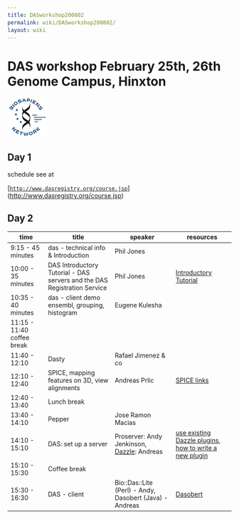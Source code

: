 ```yaml
---
title: DASworkshop200802
permalink: wiki/DASworkshop200802/
layout: wiki
---
```


DAS workshop February 25th, 26th Genome Campus, Hinxton
=======================================================

![BioSapiens Network](Biosapiens_final.gif "BioSapiens Network")

Day 1
-----

schedule see at

[[`http://www.dasregistry.org/course.jsp`](http://www.dasregistry.org/course.jsp)](http://www.dasregistry.org/course.jsp)

Day 2
-----

| time                       | title                                                                    | speaker                                                                          | resources                                                                                                                                              |
|----------------------------|--------------------------------------------------------------------------|----------------------------------------------------------------------------------|--------------------------------------------------------------------------------------------------------------------------------------------------------|
| 9:15 - 45 minutes          | das - technical info & Introduction                                      | Phil Jones                                                                       |                                                                                                                                                        |
| 10:00 - 35 minutes         | DAS Introductory Tutorial - DAS servers and the DAS Registration Service | Phil Jones                                                                       | [ Introductory Tutorial](/wiki/DASworkshop200802:intro_tutorial "wikilink")                                                                                  |
| 10:35 - 40 minutes         | das - client demo ensembl, grouping, histogram                           | Eugene Kulesha                                                                   |                                                                                                                                                        |
| 11:15 - 11:40 coffee break |                                                                          |                                                                                  |
| 11:40 - 12:10              | Dasty                                                                    | Rafael Jimenez & co                                                              |                                                                                                                                                        |
| 12:10 - 12:40              | SPICE, mapping features on 3D, view alignments                           | Andreas Prlic                                                                    | [ SPICE links](/wiki/DASworkshop200802:spice "wikilink")                                                                                                     |
| 12:40 - 13:40              | Lunch break                                                              |                                                                                  |
| 13:40 - 14:10              | Pepper                                                                   | Jose Ramon Macias                                                                |                                                                                                                                                        |
| 14:10 - 15:10              | DAS: set up a server                                                     | Proserver: Andy Jenkinson, [Dazzle](http://www.biojava.org/wiki/Dazzle): Andreas | [use existing Dazzle plugins](http://www.biojava.org/wiki/Dazzle:plugins), [how to write a new plugin](http://www.biojava.org/wiki/Dazzle:writeplugin) |
| 15:10 - 15:30              | Coffee break                                                             |                                                                                  |
| 15:30 - 16:30              | DAS - client                                                             | Bio::Das::Lite (Perl) - Andy, Dasobert (Java) - Andreas                          | [Dasobert](http://www.spice-3d.org/dasobert/)                                                                                                          |


